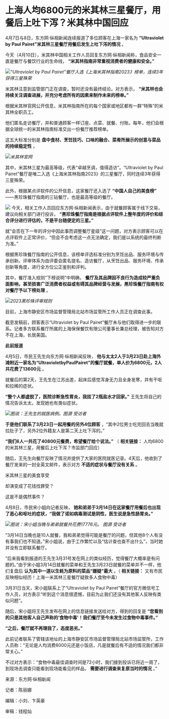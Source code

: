 # 上海人均6800元的米其林三星餐厅，用餐后上吐下泻？米其林中国回应

4月7日与8日，东方网·纵相新闻连续报道了多位顾客在上海一家名为 **“Ultraviolet by Paul
Pairet”米其林三星餐厅用餐后发生上吐下泻的情况** 。

今天（4月10日），米其林中国相关工作人员回复东方网·纵相新闻称，食品安全一直是餐厅与餐饮行业的生命线， **“米其林指南非常重视消费者的健康和安全。”**

![](https://inews.gtimg.com/newsapp_bt/0/15774561593/1000)_“Ultraviolet by
Paul Pairet”餐厅入选《上海米其林指南2023》榜单，连续3年获得三星殊荣_

米其林注意到监管部门正在调查，暂时还没有最终结论。对方表示， **“米其林也会持续关注调查进展，并充分考虑所有的因素来制作未来的榜单。”**

根据米其林官网公开信息，米其林指南所在的每个国家或地区都有一群“特殊”的米其林全职员工。

他们匿名走访餐厅，并和普通顾客一样订座、点菜、就餐、付账。每年，他们会根据全球统一的米其林指南标准交出一份餐厅推荐榜单。

这五大标准分别是 **盘中食材、烹饪技巧、口味的融合、菜肴所展示的创意与菜品的持续稳定性** 。

![](https://inews.gtimg.com/newsapp_bt/0/15774561596/1000)_米其林官网_

其中，米其林三星为最高等级，代表“卓越烹调，值得造访”。“Ultraviolet by Paul
Pairet”餐厅是唯二入选《上海米其林指南2023》的三星餐厅，同时连续3年获得三星殊荣。

此外，根据某点评软件的公开信息，这家餐厅还入选了 **“中国人自己的美食榜”** ——黑珍珠餐厅指南的三钻餐厅，也是最高等级的餐厅。

![](https://inews.gtimg.com/newsapp_bt/0/15774561678/1000)
今天，相关工作人员回应东方网·纵相新闻表示，由于就餐顾客属于线下交易，建议向相关部门进行投诉，
**“黑珍珠餐厅指南是根据点评软件上整年度的评价和综合评分进行评估的，不是平台随便定的三星。”**

就“会否在下一年的评分中因此事而调整餐厅星级”这一问题，对方表示顾客可以在点评软件上正常评价，“但会不会考虑这一点无法确定，我们是以系统的最终判断为准。”

根据黑珍珠餐厅指南的公开信息，该榜单评选标准分别为烹饪出品、服务环境与传承创新。评审体系为由评委会匿名提名、造访餐厅，从烹饪出品、服务环境、传承创新等角度，进行全方位公正鉴别和评判。

其中，餐厅准入规则“下榜说明”中明确，
**餐厅及其品牌因不良行为造成较严重负面影响，甚至损害广泛消费者权益或有碍其品牌经营与发展，黑珍珠餐厅指南有权对餐厅予以下榜处理** 。

![](https://inews.gtimg.com/newsapp_bt/0/15774561684/1000)_2023黑珍珠评审规则_

目前，上海市静安区市场监督管理局北站市场监管所工作人员正在调查此事。

截至发稿前，顾客表示“Ultraviolet by Paul
Pairet”餐厅未与他们取得进一步的联系。记者多方联系餐厅所属的上海保保餐饮有限公司董事长兼总经理，被告知对方不在上海，长居美国。

**此前报道**

4月5日，市民王先生向东方网·纵相新闻反映，
**他与太太2人于3月23日赴上海外滩附近一家名为“UltravioletbyPaulPairet”的餐厅就餐，单人价为6800元，2人共花费了13600元**
。

就餐后的第2天，王先生在江苏出差，起床后感觉浑身无力且全身发寒，并有干呕和拉稀的症状。

**“整个人都虚脱了，医院诊断急性胃炎，我挂了2瓶盐水才回家。”** 王先生将自己的情况告诉太太，发现她也有类似症状。

![](https://inews.gtimg.com/news_bt/OXjNmzV7B8qvwJIaOwI15KdOczsb-HiUPNlmeqI_UZuWAAA/1000)_图说：王先生的就医病例。图源 受访者_

**于是他们联系了3月23日一起用餐的另外4位顾客** ，“其中2位男士吃完回去当晚就拉肚子了，另外2位外籍友人是第二天上吐下泻的。”

**“我们6人一共花了40800元餐费，希望餐厅给个说法。”** （ **相关链接：** 人均6800的米其林三星，用餐后上吐下泻？市监部门回应）

随后，王先生向餐厅反映了情况并提供了大家的医院就医记录。4天后，他收到了餐厅发来的一封全英文邮件，表示对方 **不适的症状与餐厅没有关系** 。

米其林三星的美食享受

却演变成了花钱找罪受？

这是不是偶然事件？

4月8日，市民宋小姐向记者反映， **她和弟弟于3月14日在这家餐厅用餐后也出现了恶心和呕吐的症状，“我做了诺如病毒测试是阴性，医生说是急性肠胃炎。”**

![](https://inews.gtimg.com/newsapp_bt/0/15774561747/1000)_图说：宋小姐当晚与弟弟就餐共花费17776元。
图源 受访者_

“3月14日当晚也是10人就餐，我和弟弟觉得可能是餐厅的问题，但其他8个人有没有事我们也不知道。”宋小姐说，由于工作繁忙以及“估计查也查不出什么”，当时她并没有立即联系餐厅。

“后来我看到报道的王先生3月31号发在网上的类似经历，觉得餐厅大概率是有问题的。”由于宋小姐3月14日就餐的菜单和王先生3月23日就餐的菜单并不一样，他们复盘后
**认为其中一道以生蚝为原料的菜品“嫌疑”最大** 。（ **相关链接：** 又有市民反映相似经历！上海一米其林三星餐厅疑致多人食物中毒）

3月31日当天，宋小姐联系上了“Ultraviolet by Paul
Pairet”餐厅的官方微信号工作人员，对方表示“听到这个消息很遗憾，目前为止我们还没有其他客人反映有类似问题”。

随后，宋小姐将王先生发布在网上的信息链接发送给对方，得到的回复是 **“您看到的只是其他客人自己声称的‘食物中毒’！我们餐厅至今未发生过食物中毒事件。”**

**“之后，餐厅就不再理我了，态度恶劣。”**

此前记者联系了管辖该地址的上海市静安区市场监督管理局北站市场监管所，工作人员称：“无论是人均消费6000元还是小饭店，凡是就餐后有不适的情况我们都非常关心。”

不过对方表示：“食物中毒最佳调查时间是72小时，我们接到投诉已将近一周了，到现场去调查只能看到现场能看见的样品， **需要进行调查来复原当时的情况** 。”

来源：东方网·纵相新闻

记者：陈丽娜

编辑：小刘、卞英豪

审稿：钱程灿

